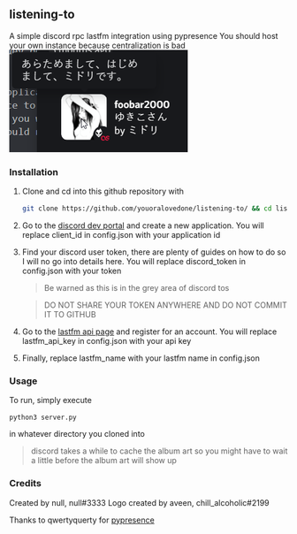 ## listening-to
A simple discord rpc lastfm integration using pypresence
You should host your own instance because centralization is bad
![](screenshot.png)

### Installation
1. Clone and cd into this github repository with
    ```bash
    git clone https://github.com/youoralovedone/listening-to/ && cd listening-to
    ```
1. Go to the [discord dev portal](https://discord.com/developers/) and create a new application. You will replace client_id in config.json with your application id
2. Find your discord user token, there are plenty of guides on how to do so I will no go into details here. You will replace discord_token in config.json with your token
    > Be warned as this is in the grey area of discord tos
    
    
    > DO NOT SHARE YOUR TOKEN ANYWHERE AND DO NOT COMMIT IT TO GITHUB
3. Go to the [lastfm api page](https://www.last.fm/api) and register for an account. You will replace lastfm_api_key in config.json with your api key
4. Finally, replace lastfm_name with your lastfm name in config.json



### Usage
To run, simply execute
```
python3 server.py
```
in whatever directory you cloned into
> discord takes a while to cache the album art so you might have to wait a little before the album art will show up

### Credits
Created by null, null#3333
Logo created by aveen, chill_alcoholic#2199

Thanks to qwertyquerty for [pypresence](https://github.com/qwertyquerty/pypresence)
